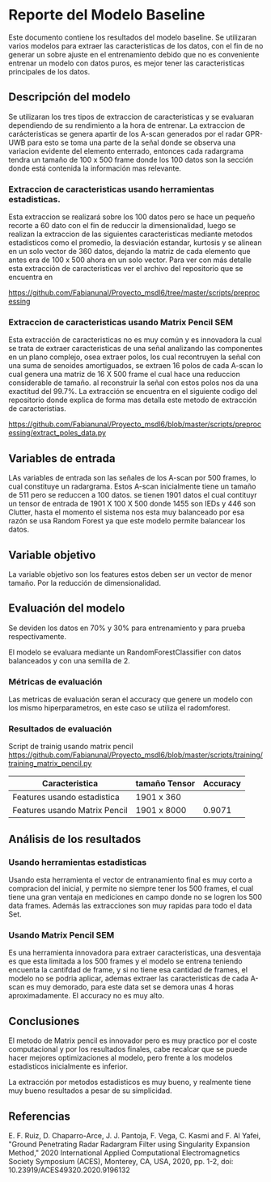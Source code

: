 # Reporte del Modelo Baseline

Este documento contiene los resultados del modelo baseline. Se utilizaran varios modelos para extraer las caracteristicas de los datos, con el fin de no generar un sobre ajuste en el entrenamiento debido que no es conveniente entrenar un modelo con datos puros, es mejor tener las caracteristicas principales de los datos. 

## Descripción del modelo

Se utilizaran los tres tipos de extraccion de caracteristicas y se evaluaran dependiendo de su rendimiento a la hora de entrenar. La extraccion de carácteristicas se genera apartir de los A-scan generados por el radar GPR-UWB para esto se toma una parte de la señal donde se observa una variacion evidente del elemento enterrado, entonces cada radargrama tendra un tamaño de 100 x 500 frame donde los 100 datos son la sección donde está contenida la información mas relevante. 

### Extraccion de caracteristicas usando herramientas estadisticas. 
Esta extraccion se realizará sobre los 100 datos pero se hace un pequeño recorte a 60 dato con el fin de reduccir la dimensionalidad, luego se realizan la extraccion de las siguientes caracteristicas  mediante metodos estadisticos como el promedio, la desviación estandar, kurtosis y se alinean en un solo vector de 360 datos, dejando la matriz de cada elemento que antes era de 100 x 500 ahora en un solo vector. Para ver con más detalle esta extracción de caracteristicas  ver el archivo del repositorio que se encuentra en 

https://github.com/Fabianunal/Proyecto_msdl6/tree/master/scripts/preprocessing

### Extraccion de caracteristicas usando Matrix Pencil SEM
Esta extracción de caracteristicas no es muy común y es innovadora la cual se trata de extraer caracteristicas de una señal analizando las componentes en un plano complejo, osea extraer polos, los cual recontruyen la señal con una suma de senoides amortiguados, se extraen 16 polos de cada A-scan lo cual genera una matriz de 16 X 500 frame el cual hace una reduccion considerable de tamaño. al reconstruir la señal con estos polos nos da una exactitud del 99.7%. 
La extracción se encuentra en el siguiente codigo del repositorio donde explica de forma mas detalla este metodo de extracción de caracteristias. 

https://github.com/Fabianunal/Proyecto_msdl6/blob/master/scripts/preprocessing/extract_poles_data.py 


## Variables de entrada

LAs variables de entrada son las señales de los A-scan por 500 frames, lo cual constituye un radargrama. Estos A-scan inicialmente tiene un tamaño de 511 pero se reduccen a 100 datos. se tienen 1901 datos el cual contituyr un tensor de entrada de 1901 X 100 X 500 donde 1455 son IEDs y 446 son Clutter, hasta el momento el sistema nos esta muy balanceado por esa razón se usa Random Forest ya que este modelo permite balancear los datos. 
 
## Variable objetivo

La variable objetivo son los features estos deben ser un vector de menor tamaño. Por la reducción de dimensionalidad. 

## Evaluación del modelo
Se deviden los datos en 70% y 30% para entrenamiento y para prueba respectivamente. 

El modelo se evaluara mediante un RandomForestClassifier con datos balanceados y con una semilla de 2. 

### Métricas de evaluación

Las metricas de evaluación seran el accuracy que genere un modelo con los mismo hiperparametros, en este caso se utiliza el radomforest. 

### Resultados de evaluación
Script de trainig usando matrix pencil
https://github.com/Fabianunal/Proyecto_msdl6/blob/master/scripts/training/training_matrix_pencil.py

| Caracteristica | tamaño Tensor |   Accuracy |
|------|---------|-------|
| Features usando estadistica | 1901 x 360| |
| Features usando Matrix Pencil | 1901 x 8000 |  0.9071 |


## Análisis de los resultados
### Usando herramientas estadisticas
Usando esta herramienta el vector de entranamiento final es muy corto a compracion del inicial, y permite no siempre tener los 500 frames, el cual tiene una gran ventaja en mediciones en campo donde no se logren los 500 data frames. Además las extracciones son muy rapidas para todo el data Set. 

### Usando Matrix Pencil SEM
Es una herramienta innovadora para extraer caracteristicas, una desventaja es que esta limitada a los 500 frames y el modelo se entrena teniendo encuenta la cantifdad de frame, y si no tiene esa cantidad de frames, el modelo no se podria aplicar, ademas extraer las caracteristicas de cada A-scan es muy demorado, para este data set se demora unas 4 horas aproximadamente. El accuracy no es muy alto. 

## Conclusiones

El metodo de Matrix pencil es innovador pero es muy practico por el coste computacional y por los resultados finales, cabe recalcar que se puede hacer mejores optimizaciones al modelo, pero frente a los modelos estadisticos inicialmente es inferior. 

La extracción por metodos estadisticos es muy bueno, y realmente tiene muy bueno resultados a pesar de su simplicidad. 

## Referencias

E. F. Ruiz, D. Chaparro-Arce, J. J. Pantoja, F. Vega, C. Kasmi and F. Al Yafei, "Ground Penetrating Radar Radargram Filter using Singularity Expansion Method," 2020 International Applied Computational Electromagnetics Society Symposium (ACES), Monterey, CA, USA, 2020, pp. 1-2, doi: 10.23919/ACES49320.2020.9196132



